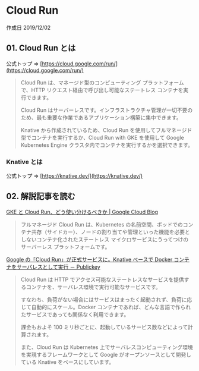 # Cloud Run

作成日 2019/12/02

## 01. Cloud Run とは

公式トップ => [https://cloud.google.com/run/](https://cloud.google.com/run/)

> Cloud Run は、マネージド型のコンピューティング プラットフォームで、HTTP リクエスト経由で呼び出し可能なステートレス コンテナを実行できます。
>
> Cloud Run はサーバーレスです。インフラストラクチャ管理が一切不要のため、最も重要な作業であるアプリケーション構築に集中できます。
>
> Knative から作成されているため、Cloud Run を使用してフルマネージド型でコンテナを実行するか、Cloud Run with GKE を使用して Google Kubernetes Engine クラスタ内でコンテナを実行するかを選択できます。

### Knative とは

公式トップ => [https://knative.dev/](https://knative.dev/)

## 02. 解説記事を読む

[GKE と Cloud Run、どう使い分けるべきか \| Google Cloud Blog](https://cloud.google.com/blog/ja/products/containers-kubernetes/when-to-use-google-kubernetes-engine-vs-cloud-run-for-containers)

> フルマネージド Cloud Run は、Kubernetes の名前空間、ポッドでのコンテナ共存（サイドカー）、ノードの割り当てや管理といった機能を必要としないコンテナ化されたステートレス マイクロサービスにうってつけのサーバーレス プラットフォームです。

[Google の「Cloud Run」が正式サービスに。Knative ベースで Docker コンテナをサーバレスとして実行 － Publickey](https://www.publickey1.jp/blog/19/googlecloud_runknativedocker.html)

> Cloud Run は HTTP でアクセス可能なステートレスなサービスを提供するコンテナを、サーバレス環境で実行可能なサービスです。
>
> すなわち、負荷がない場合にはサービスはまったく起動されず、負荷に応じて自動的にスケール。Docker コンテナであれば、どんな言語で作られたサービスであっても関係なく利用できます。
>
> 課金もおよそ 100 ミリ秒ごとに、起動しているサービス数などによって計算されます。
>
> また、Cloud Run は Kubernetes 上でサーバレスコンピューティング環境を実現するフレームワークとして Google がオープンソースとして開発している Knative をベースにしています。
